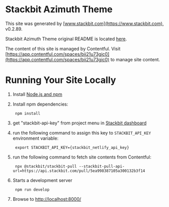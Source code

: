 # Stackbit Azimuth Theme

This site was generated by [www.stackbit.com](https://www.stackbit.com), v0.2.89.

Stackbit Azimuth Theme original README is located [here](./README.theme.md).

The content of this site is managed by Contentful. Visit [https://app.contentful.com/spaces/bii21u73gic0](https://app.contentful.com/spaces/bii21u73gic0) to manage site content.

# Running Your Site Locally

1. Install [Node.js and npm](https://nodejs.org/en/)

1. Install npm dependencies:

        npm install

1. get "stackbit-api-key" from project menu in [Stackbit dashboard](https://app.stackbit.com/dashboard)

1. run the following command to assign this key to `STACKBIT_API_KEY` environment variable:

        export STACKBIT_API_KEY={stackbit_netlify_api_key}

1. run the following command to fetch site contents from Contentful:

        npx @stackbit/stackbit-pull --stackbit-pull-api-url=https://api.stackbit.com/pull/5ea998387105a300132b3f14

1. Starts a development server

        npm run develop

1. Browse to [http://localhost:8000/](http://localhost:8000/)
